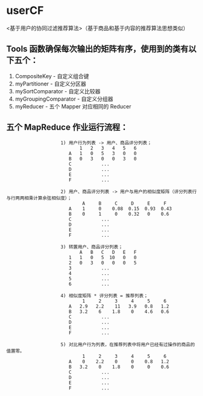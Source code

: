 # userCF
<基于用户的协同过滤推荐算法>（基于商品和基于内容的推荐算法思想类似）

## Tools 函数确保每次输出的矩阵有序，使用到的类有以下五个：

  1) CompositeKey - 自定义组合键
  2) myPartitioner - 自定义分区器
  3) mySortComparator - 自定义比较器
  4) myGroupingComparator - 自定义分组器
  5) myReducer - 五个 Mapper 对应相同的 Reducer
  
## 五个 MapReduce 作业运行流程：

                        1) 用户行为列表 -> 用户、商品评分列表；
                               1   2   3   4   5   6
                           A   1   0   5   3   0   0
                           B   0   3   0   0   3   0
                           C           ...
                           D           ...
                           E           ...
                           F           ...
                           
                        2) 用户、商品评分列表 -> 用户与用户的相似度矩阵（评分列表行与行两两相乘计算余弦相似度）；
                                A     B     C     D     E     F
                           A    1     0    0.08  0.15  0.93  0.43
                           B    0     1     0    0.32   0    0.6 
                           C           ...
                           D           ...
                           E           ...
                           F           ...
                           
                        3) 转置用户、商品评分列表；
                               A   B   C   D   E   F
                           1   1   0   5  10   0   0
                           2   0   3   0   0   0   5
                           3           ...
                           4           ...
                           5           ...
                           6           ...
                           
                        4) 相似度矩阵 * 评分列表 = 推荐列表；
                                1     2     3     4     5     6
                           A   2.9   2.2    11   3.9   0.8   1.2
                           B   3.2    6    1.8    0    4.6   0.6
                           C           ...
                           D           ...
                           E           ...
                           F           ...
                           
                        5) 对比用户行为列表，在推荐列表中将用户已经有过操作的商品的值置零。
                                1     2     3     4     5     6
                           A    0    2.2    0     0    0.8   1.2
                           B   3.2    0    1.8    0     0    0.6
                           C           ...
                           D           ...
                           E           ...
                           F           ...
